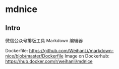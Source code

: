 # mdnice

## Intro

微信公众号排版工具 Markdown 编辑器

Dockerfile: https://github.com/WeihanLi/markdown-nice/blob/master/Dockerfile
Image on Dockerhub: https://hub.docker.com/r/weihanli/mdnice
